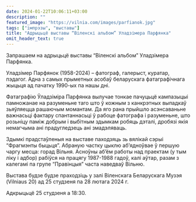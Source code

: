 ```yaml
---
date: 2024-01-22T10:06:11+03:00
description: ""
featured_image: "https://vilnia.com/images/parfianok.jpg"
tags: ["імпрэзы", "выставы"]
title: "Адрыцьцё выставы “Віленскі альбом” Уладзімера Парфянка"
omit_header_text: true
---
```


Запрашаем на адрыцьцё выставы “Віленскі альбом” Уладзімера Парфянка.

Уладзімер Парфянок (1958-2024) – фатограф, галерыст, куратар, пэдагог. Адна з самых прыметных асобаў беларускага фатаграфічнага жыцьця ад пачатку 1990-ых па нашы дні.

Фатаграфію Ўладзіміра Парфянка вылучае тонкае пачуцьцё кампазыцыі памножанае на  разуменьне таго што ў кожным з канкрэтных выпадкаў зьяўляецца рашаючым момантам. Да яго рана прыйшло асэнсаваньне важнасьці фактару спантаннасьці ў рабоце фатографа і разуменьне, што розьніцу паміж добрым і выбітным здымкам робяць дэталі, дробязі якія немагчыма ані прадугледзець ані змадэляваць.

Здымкі прадстаўленыя на выставе паходзяць зь вялікай сэрыі “Фрагмэнты быцьця”. Абраную частку цыклю аб’ядноўвае ў першую чаргу месца: горад Вільня. Асноўны аб’ём работы над праектам (у тым ліку і адбор) рабіўся на працягу 1987-1988 гадоў, калі аўтар, разам з калегамі па групе “Правінцыя” часта наведваў Вільню.

Выстава будзе будзе праходзіць у залі Віленскага Беларускага Музэя (Vilniaus 20) ад 25 студзеня па 28 лютага 2024 г.

Адкрыцьцё 25 студзеня а 18:30.

